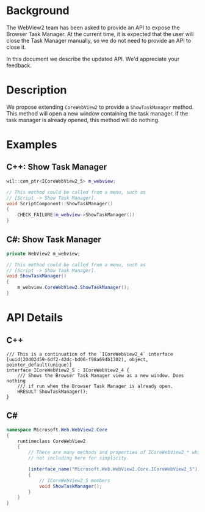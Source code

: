 # Background
The WebView2 team has been asked to provide an API to expose the Browser Task
Manager. At the current time, it is expected that the user will close the Task 
Manager manually, so we do not need to provide an API to close it.

In this document we describe the updated API. We'd appreciate your feedback.

# Description
We propose extending `CoreWebView2` to provide a `ShowTaskManager` method.
This method will open a new window containing the task manager. If the task 
manager is already opened, this method will do nothing.

# Examples
## C++: Show Task Manager

``` cpp
wil::com_ptr<ICoreWebView2_5> m_webview;

// This method could be called from a menu, such as 
// [Script -> Show Task Manager]. 
void ScriptComponent::ShowTaskManager()
{
    CHECK_FAILURE(m_webview->ShowTaskManager())
}


```

## C#: Show Task Manager
```c#
private WebView2 m_webview;

// This method could be called from a menu, such as 
// [Script -> Show Task Manager]. 
void ShowTaskManager()
{
    m_webview.CoreWebView2.ShowTaskManager();
}
```

# API Details
## C++
```
/// This is a continuation of the `ICoreWebView2_4` interface
[uuid(20d02d59-6df2-42dc-bd06-f98a694b1302), object, pointer_default(unique)]
interface ICoreWebView2_5 : ICoreWebView2_4 {
    /// Shows the Browser Task Manager view as a new window. Does nothing
    /// if run when the Browser Task Manager is already open.
    HRESULT ShowTaskManager();
}
```

## C#
```c#
namespace Microsoft.Web.WebView2.Core
{
    runtimeclass CoreWebView2
    {
        // There are many methods and properties of ICoreWebView2_* which I am
        // not including here for simplicity. 

        [interface_name("Microsoft.Web.WebView2.Core.ICoreWebView2_5")]
        {
            // ICoreWebView2_5 members
            void ShowTaskManager();
        }
    }
}
```
